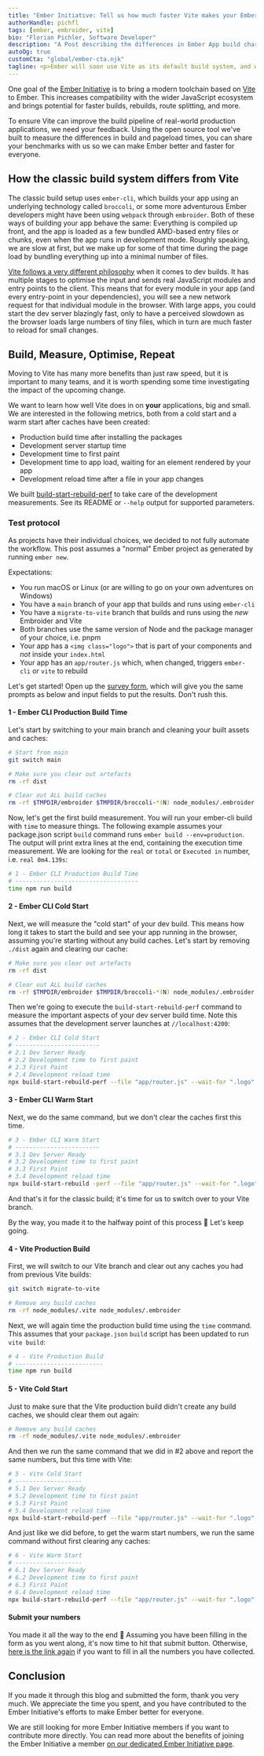 ```yaml
---
title: "Ember Initiative: Tell us how much faster Vite makes your Ember app"
authorHandle: pichfl
tags: [ember, embroider, vite]
bio: "Florian Pichler, Software Developer"
description: "A Post describing the differences in Ember App build characteristics between classic ember-cli and modern Embroider with Vite"
autoOg: true
customCta: "global/ember-cta.njk"
tagline: <p>Ember will soon use Vite as its default build system, and we would like the developer experience to be as fast as possible for small and large apps. Learn the difference between the old way and the new Vite build system and explains how to test your app to give us useful feedback on how to make things better.</p>
---
```


One goal of the [Ember Initiative](https://mainmatter.com/ember-initiative/) is to bring a modern toolchain based on [Vite](https://vite.dev/) to Ember. This increases compatibility with the wider JavaScript ecosystem and brings potential for faster builds, rebuilds, route splitting, and more.

To ensure Vite can improve the build pipeline of real-world production applications, we need your feedback. Using the open source tool we've built to measure the differences in build and pageload times, you can share your benchmarks with us so we can make Ember better and faster for everyone.

## How the classic build system differs from Vite

The classic build setup uses `ember-cli`, which builds your app using an underlying technology called `broccoli`, or some more adventurous Ember developers might have been using `webpack` through `embroider`. Both of these ways of building your app behave the same: Everything is compiled up front, and the app is loaded as a few bundled AMD-based entry files or chunks, even when the app runs in development mode. Roughly speaking, we are slow at first, but we make up for some of that time during the page load by bundling everything up into a minimal number of files.

[Vite follows a very different philosophy](https://vite.dev/guide/philosophy) when it comes to dev builds. It has multiple stages to optimise the input and sends real JavaScript modules and entry points to the client. This means that for every module in your app (and every entry-point in your dependencies), you will see a new network request for that individual module in the browser. With large apps, you could start the dev server blazingly fast, only to have a perceived slowdown as the browser loads large numbers of tiny files, which in turn are much faster to reload for small changes.

## Build, Measure, Optimise, Repeat

Moving to Vite has many more benefits than just raw speed, but it is important to many teams, and it is worth spending some time investigating the impact of the upcoming change. 

We want to learn how well Vite does in on __your__ applications, big and small. We are interested in the following metrics, both from a cold start and a warm start after caches have been created:

- Production build time after installing the packages
- Development server startup time
- Development time to first paint
- Development time to app load, waiting for an element rendered by your app
- Development reload time after a file in your app changes

We built [build-start-rebuild-perf](https://github.com/mainmatter/build-start-rebuild-perf) to take care of the development measurements. See its README or `--help` output for supported parameters.

### Test protocol

As projects have their individual choices, we decided to not fully automate the workflow. This post assumes a "normal" Ember project as generated by running `ember new`.

Expectations:

- You run macOS or Linux (or are willing to go on your own adventures on Windows)
- You have a `main` branch of your app that builds and runs using `ember-cli`
- You have a `migrate-to-vite` branch that builds and runs using the _new_ Embroider and Vite
- Both branches use the same version of Node and the package manager of your choice, i.e. pnpm
- Your app has a `<img class="logo">` that is part of your components and _not_ inside your `index.html`
- Your app has an `app/router.js` which, when changed, triggers `ember-cli` or `vite` to rebuild

Let's get started! Open up the [survey form](https://mainmatter.notion.site/24c64e58ddfa80aaaf15fc85633f6aae), which will give you the same prompts as below and input fields to put the results. Don't rush this.

#### 1 - Ember CLI Production Build Time

Let's start by switching to your main branch and cleaning your built assets and caches:

```sh
# Start from main
git switch main

# Make sure you clear out artefacts
rm -rf dist

# Clear out ALL build caches
rm -rf $TMPDIR/embroider $TMPDIR/broccoli-*(N) node_modules/.embroider
```

Now, let's get the first build measurement. You will run your ember-cli build with `time` to measure things. The following example assumes your package.json script `build` command runs `ember build --env=production`. The output will print extra lines at the end, containing the execution time measurement. We are looking for the `real` or `total` or `Executed in` number, i.e. `real 0m4.139s`:

```sh
# 1 - Ember CLI Production Build Time
# -----------------------------------
time npm run build
```

#### 2 - Ember CLI Cold Start

Next, we will measure the "cold start" of your dev build. This means how long it takes to start the build and see your app running in the browser, assuming you're starting without any build caches. Let's start by removing `./dist` again and clearing our cache:

```sh
# Make sure you clear out artefacts
rm -rf dist

# Clear out ALL build caches
rm -rf $TMPDIR/embroider $TMPDIR/broccoli-*(N) node_modules/.embroider
```

Then we're going to execute the `build-start-rebuild-perf` command to measure the important aspects of your dev server build time. Note this assumes that the development server launches at `//localhost:4200`:

```sh
# 2 - Ember CLI Cold Start
# ------------------------
# 2.1 Dev Server Ready
# 2.2 Development time to first paint
# 2.3 First Paint
# 2.4 Development reload time
npx build-start-rebuild-perf --file "app/router.js" --wait-for ".logo" --command "npm start"
```

#### 3 - Ember CLI Warm Start

Next, we do the same command, but we don't clear the caches first this time.

```sh
# 3 - Ember CLI Warm Start
# ------------------------
# 3.1 Dev Server Ready
# 3.2 Development time to first paint
# 3.3 First Paint
# 3.4 Development reload time
npx build-start-rebuild -perf --file "app/router.js" --wait-for ".logo" --command "npm start"
```

And that's it for the classic build; it's time for us to switch over to your Vite branch.

By the way, you made it to the halfway point of this process 🎉 Let's keep going.

#### 4 - Vite Production Build

First, we will switch to our Vite branch and clear out any caches you had from previous Vite builds:

```sh
git switch migrate-to-vite

# Remove any build caches
rm -rf node_modules/.vite node_modules/.embroider
```

Next, we will again time the production build time using the `time` command. This assumes that your `package.json` `build` script has been updated to run `vite build`:

```sh
# 4 - Vite Production Build
# -------------------------
time npm run build
```

#### 5 - Vite Cold Start

Just to make sure that the Vite production build didn't create any build caches, we should clear them out again:

```sh
# Remove any build caches
rm -rf node_modules/.vite node_modules/.embroider
```

And then we run the same command that we did in #2 above and report the same numbers, but this time with Vite:

```sh
# 5 - Vite Cold Start
# -------------------
# 5.1 Dev Server Ready
# 5.2 Development time to first paint
# 5.3 First Paint
# 5.4 Development reload time
npx build-start-rebuild-perf --file "app/router.js" --wait-for ".logo" --command "npm start"
```

And just like we did before, to get the warm start numbers, we run the same command without first clearing any caches:

```sh
# 6 - Vite Warm Start
# -------------------
# 6.1 Dev Server Ready
# 6.2 Development time to first paint
# 6.3 First Paint
# 6.4 Development reload time
npx build-start-rebuild-perf --file "app/router.js" --wait-for ".logo" --command "npm start"
```

#### Submit your numbers

You made it all the way to the end 🎉 Assuming you have been filling in the form as you went along, it's now time to hit that submit button. Otherwise, [here is the link again](https://mainmatter.notion.site/24c64e58ddfa80aaaf15fc85633f6aae) if you want to fill in all the numbers you have collected.

## Conclusion

If you made it through this blog and submitted the form, thank you very much. We appreciate the time you spent, and you have contributed to the Ember Initiative's efforts to make Ember better for everyone.

We are still looking for more Ember Initiative members if you want to contribute more directly. You can read more about the benefits of joining the Ember Initiative a member [on our dedicated Ember Initiative page](/ember-initiative/).
